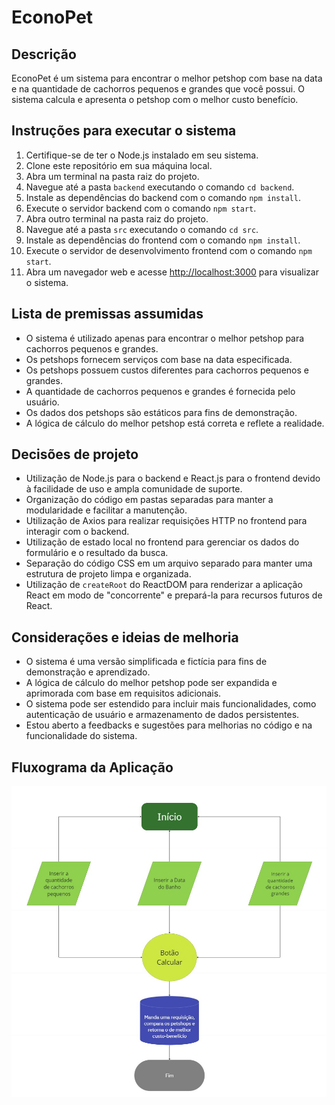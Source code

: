# EconoPet

## Descrição
EconoPet é um sistema para encontrar o melhor petshop com base na data e na quantidade de cachorros pequenos e grandes que você possui. O sistema calcula e apresenta o petshop com o melhor custo benefício.

## Instruções para executar o sistema
1. Certifique-se de ter o Node.js instalado em seu sistema.
2. Clone este repositório em sua máquina local.
3. Abra um terminal na pasta raiz do projeto.
4. Navegue até a pasta `backend` executando o comando `cd backend`.
5. Instale as dependências do backend com o comando `npm install`.
6. Execute o servidor backend com o comando `npm start`.
7. Abra outro terminal na pasta raiz do projeto.
8. Navegue até a pasta `src` executando o comando `cd src`.
9. Instale as dependências do frontend com o comando `npm install`.
10. Execute o servidor de desenvolvimento frontend com o comando `npm start`.
11. Abra um navegador web e acesse [http://localhost:3000](http://localhost:3000) para visualizar o sistema.

## Lista de premissas assumidas
- O sistema é utilizado apenas para encontrar o melhor petshop para cachorros pequenos e grandes.
- Os petshops fornecem serviços com base na data especificada.
- Os petshops possuem custos diferentes para cachorros pequenos e grandes.
- A quantidade de cachorros pequenos e grandes é fornecida pelo usuário.
- Os dados dos petshops são estáticos para fins de demonstração.
- A lógica de cálculo do melhor petshop está correta e reflete a realidade.

## Decisões de projeto
- Utilização de Node.js para o backend e React.js para o frontend devido à facilidade de uso e ampla comunidade de suporte.
- Organização do código em pastas separadas para manter a modularidade e facilitar a manutenção.
- Utilização de Axios para realizar requisições HTTP no frontend para interagir com o backend.
- Utilização de estado local no frontend para gerenciar os dados do formulário e o resultado da busca.
- Separação do código CSS em um arquivo separado para manter uma estrutura de projeto limpa e organizada.
- Utilização de `createRoot` do ReactDOM para renderizar a aplicação React em modo de "concorrente" e prepará-la para recursos futuros de React.

## Considerações e ideias de melhoria
- O sistema é uma versão simplificada e fictícia para fins de demonstração e aprendizado.
- A lógica de cálculo do melhor petshop pode ser expandida e aprimorada com base em requisitos adicionais.
- O sistema pode ser estendido para incluir mais funcionalidades, como autenticação de usuário e armazenamento de dados persistentes.
- Estou aberto a feedbacks e sugestões para melhorias no código e na funcionalidade do sistema.

## Fluxograma da Aplicação
![Fluxograma da Aplicação](fluxograma.jpg)
